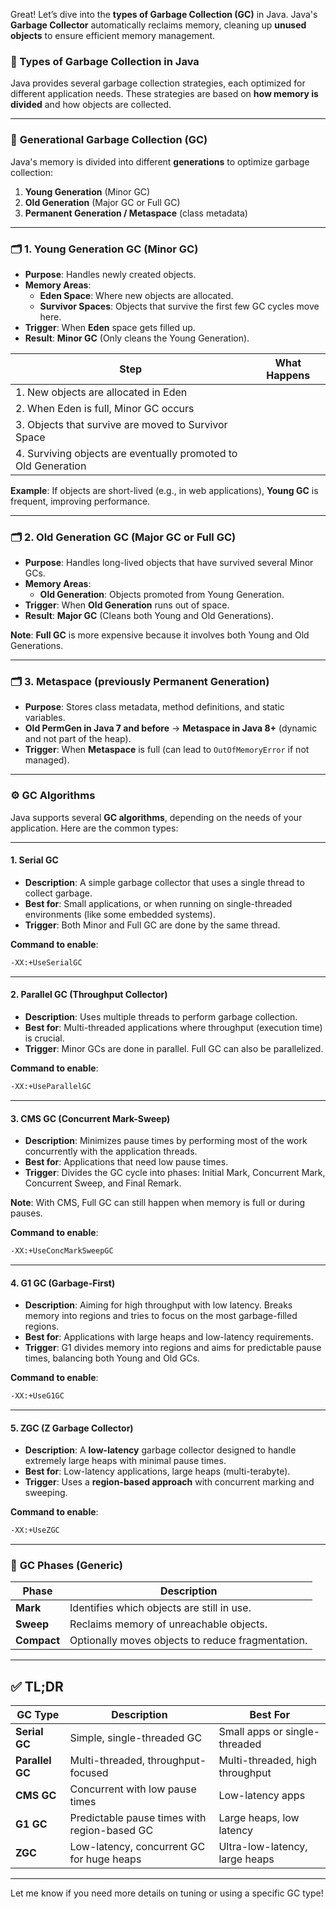 Great! Let’s dive into the **types of Garbage Collection (GC)** in Java. Java's **Garbage Collector** automatically reclaims memory, cleaning up **unused objects** to ensure efficient memory management.

### 🔹 Types of Garbage Collection in Java

Java provides several garbage collection strategies, each optimized for different application needs. These strategies are based on **how memory is divided** and how objects are collected.

---

### 🧹 **Generational Garbage Collection (GC)**

Java's memory is divided into different **generations** to optimize garbage collection:

1. **Young Generation** (Minor GC)
2. **Old Generation** (Major GC or Full GC)
3. **Permanent Generation / Metaspace** (class metadata)

---

### 🗂️ **1. Young Generation GC (Minor GC)**

- **Purpose**: Handles newly created objects.
- **Memory Areas**:
    - **Eden Space**: Where new objects are allocated.
    - **Survivor Spaces**: Objects that survive the first few GC cycles move here.
- **Trigger**: When **Eden** space gets filled up.
- **Result**: **Minor GC** (Only cleans the Young Generation).

| Step | What Happens |
|------|--------------|
| 1. New objects are allocated in Eden | | 
| 2. When Eden is full, Minor GC occurs | |
| 3. Objects that survive are moved to Survivor Space | |
| 4. Surviving objects are eventually promoted to Old Generation | |

**Example**: If objects are short-lived (e.g., in web applications), **Young GC** is frequent, improving performance.

---

### 🗂️ **2. Old Generation GC (Major GC or Full GC)**

- **Purpose**: Handles long-lived objects that have survived several Minor GCs.
- **Memory Areas**:
    - **Old Generation**: Objects promoted from Young Generation.
- **Trigger**: When **Old Generation** runs out of space.
- **Result**: **Major GC** (Cleans both Young and Old Generations).

**Note**: **Full GC** is more expensive because it involves both Young and Old Generations.

---

### 🗂️ **3. Metaspace (previously Permanent Generation)**

- **Purpose**: Stores class metadata, method definitions, and static variables.
- **Old PermGen in Java 7 and before** → **Metaspace in Java 8+** (dynamic and not part of the heap).
- **Trigger**: When **Metaspace** is full (can lead to `OutOfMemoryError` if not managed).

---

### ⚙️ **GC Algorithms**

Java supports several **GC algorithms**, depending on the needs of your application. Here are the common types:

---

#### **1. Serial GC**

- **Description**: A simple garbage collector that uses a single thread to collect garbage.
- **Best for**: Small applications, or when running on single-threaded environments (like some embedded systems).
- **Trigger**: Both Minor and Full GC are done by the same thread.

**Command to enable**:
```bash
-XX:+UseSerialGC
```

---

#### **2. Parallel GC (Throughput Collector)**

- **Description**: Uses multiple threads to perform garbage collection.
- **Best for**: Multi-threaded applications where throughput (execution time) is crucial.
- **Trigger**: Minor GCs are done in parallel. Full GC can also be parallelized.

**Command to enable**:
```bash
-XX:+UseParallelGC
```

---

#### **3. CMS GC (Concurrent Mark-Sweep)**

- **Description**: Minimizes pause times by performing most of the work concurrently with the application threads.
- **Best for**: Applications that need low pause times.
- **Trigger**: Divides the GC cycle into phases: Initial Mark, Concurrent Mark, Concurrent Sweep, and Final Remark.

**Note**: With CMS, Full GC can still happen when memory is full or during pauses.

**Command to enable**:
```bash
-XX:+UseConcMarkSweepGC
```

---

#### **4. G1 GC (Garbage-First)**

- **Description**: Aiming for high throughput with low latency. Breaks memory into regions and tries to focus on the most garbage-filled regions.
- **Best for**: Applications with large heaps and low-latency requirements.
- **Trigger**: G1 divides memory into regions and aims for predictable pause times, balancing both Young and Old GCs.

**Command to enable**:
```bash
-XX:+UseG1GC
```

---

#### **5. ZGC (Z Garbage Collector)**

- **Description**: A **low-latency** garbage collector designed to handle extremely large heaps with minimal pause times.
- **Best for**: Low-latency applications, large heaps (multi-terabyte).
- **Trigger**: Uses a **region-based approach** with concurrent marking and sweeping.

**Command to enable**:
```bash
-XX:+UseZGC
```

---

### 🧹 **GC Phases (Generic)**

| Phase         | Description                                         |
|---------------|-----------------------------------------------------|
| **Mark**      | Identifies which objects are still in use.         |
| **Sweep**     | Reclaims memory of unreachable objects.            |
| **Compact**   | Optionally moves objects to reduce fragmentation.  |

---

## ✅ TL;DR

| GC Type              | Description                                     | Best For                        |
|----------------------|-------------------------------------------------|---------------------------------|
| **Serial GC**         | Simple, single-threaded GC                      | Small apps or single-threaded   |
| **Parallel GC**       | Multi-threaded, throughput-focused              | Multi-threaded, high throughput |
| **CMS GC**            | Concurrent with low pause times                 | Low-latency apps                |
| **G1 GC**             | Predictable pause times with region-based GC    | Large heaps, low latency        |
| **ZGC**               | Low-latency, concurrent GC for huge heaps       | Ultra-low-latency, large heaps  |

---

Let me know if you need more details on tuning or using a specific GC type!